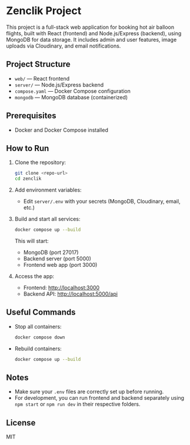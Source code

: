 # Zenclik Project

This project is a full-stack web application for booking hot air balloon flights, built with React (frontend) and Node.js/Express (backend), using MongoDB for data storage. It includes admin and user features, image uploads via Cloudinary, and email notifications.

## Project Structure
- `web/` — React frontend
- `server/` — Node.js/Express backend
- `compose.yaml` — Docker Compose configuration
- `mongodb` — MongoDB database (containerized)

## Prerequisites
- Docker and Docker Compose installed

## How to Run
1. Clone the repository:
   ```bash
   git clone <repo-url>
   cd zenclik
   ```
2. Add environment variables:
   - Edit `server/.env` with your secrets (MongoDB, Cloudinary, email, etc.)
3. Build and start all services:
   ```bash
   docker compose up --build
   ```
   This will start:
   - MongoDB (port 27017)
   - Backend server (port 5000)
   - Frontend web app (port 3000)

4. Access the app:
   - Frontend: [http://localhost:3000](http://localhost:3000)
   - Backend API: [http://localhost:5000/api](http://localhost:5000/api)

## Useful Commands
- Stop all containers:
  ```bash
  docker compose down
  ```
- Rebuild containers:
  ```bash
  docker compose up --build
  ```

## Notes
- Make sure your `.env` files are correctly set up before running.
- For development, you can run frontend and backend separately using `npm start` or `npm run dev` in their respective folders.

## License
MIT
